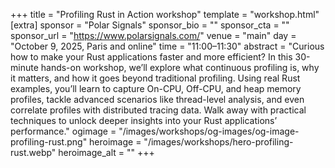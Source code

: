 +++
title = "Profiling Rust in Action workshop"
template = "workshop.html"
[extra]
  sponsor = "Polar Signals"
  sponsor_bio = ""
  sponsor_cta = ""
  sponsor_url = "https://www.polarsignals.com/"
  venue = "main"
  day = "October 9, 2025, Paris and online"
  time = "11:00–11:30"
  abstract = "Curious how to make your Rust applications faster and more efficient? In this 30-minute hands-on workshop, we’ll explore what continuous profiling is, why it matters, and how it goes beyond traditional profiling. Using real Rust examples, you’ll learn to capture On-CPU, Off-CPU, and heap memory profiles, tackle advanced scenarios like thread-level analysis, and even correlate profiles with distributed tracing data. Walk away with practical techniques to unlock deeper insights into your Rust applications’ performance."
  ogimage = "/images/workshops/og-images/og-image-profiling-rust.png"
  heroimage = "/images/workshops/hero-profiling-rust.webp"
  heroimage_alt = ""
+++
